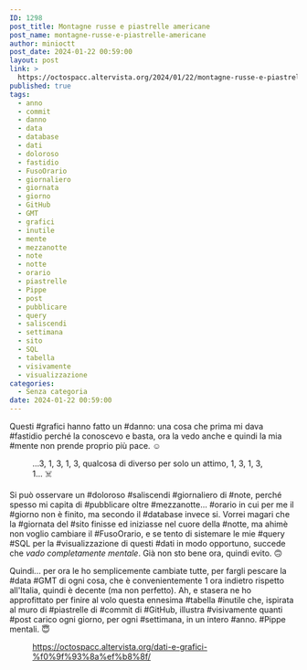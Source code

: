 ```yaml
---
ID: 1298
post_title: Montagne russe e piastrelle americane
post_name: montagne-russe-e-piastrelle-americane
author: minioctt
post_date: 2024-01-22 00:59:00
layout: post
link: >
  https://octospacc.altervista.org/2024/01/22/montagne-russe-e-piastrelle-americane/
published: true
tags:
  - anno
  - commit
  - danno
  - data
  - database
  - dati
  - doloroso
  - fastidio
  - FusoOrario
  - giornaliero
  - giornata
  - giorno
  - GitHub
  - GMT
  - grafici
  - inutile
  - mente
  - mezzanotte
  - note
  - notte
  - orario
  - piastrelle
  - Pippe
  - post
  - pubblicare
  - query
  - saliscendi
  - settimana
  - sito
  - SQL
  - tabella
  - visivamente
  - visualizzazione
categories:
  - Senza categoria
date: 2024-01-22 00:59:00
---
```

<!-- wp:paragraph -->
<p>Questi #grafici hanno fatto un #danno: una cosa che prima mi dava #fastidio perché la conoscevo e basta, ora la vedo anche e quindi la mia #mente non prende proprio più pace. ☺️</p>
<!-- /wp:paragraph -->

<!-- wp:paragraph -->
<p></p>
<!-- /wp:paragraph -->

<!-- wp:image {"id":1299,"sizeSlug":"full","linkDestination":"none"} -->
<figure class="wp-block-image size-full"><img src="https://octospacc.altervista.org/wp-content/uploads/2024/01/Screenshot-from-2024-01-22-00-57-28.png" alt="" class="wp-image-1299"/><figcaption class="wp-element-caption">...3, 1, 3, 1, 3, qualcosa di diverso per solo un attimo, 1, 3, 1, 3, 1... ☠️</figcaption></figure>
<!-- /wp:image -->

<!-- wp:paragraph -->
<p></p>
<!-- /wp:paragraph -->

<!-- wp:paragraph -->
<p>Si può osservare un #doloroso #saliscendi #giornaliero di #note, perché spesso mi capita di #pubblicare oltre #mezzanotte... #orario in cui per me il #giorno non è finito, ma secondo il #database invece si. Vorrei magari che la #giornata del #sito finisse ed iniziasse nel cuore della #notte, ma ahimè non voglio cambiare il #FusoOrario, e se tento di sistemare le mie #query #SQL per la #visualizzazione di questi #dati in modo opportuno, succede che <em>vado completamente mentale</em>. Già non sto bene ora, quindi evito. 🙃️</p>
<!-- /wp:paragraph -->

<!-- wp:paragraph -->
<p>Quindi... per ora le ho semplicemente cambiate tutte, per fargli pescare la #data #GMT di ogni cosa, che è convenientemente 1 ora indietro rispetto all'Italia, quindi è decente (ma non perfetto). Ah, e stasera ne ho approfittato per finire al volo questa ennesima #tabella #inutile che, ispirata al muro di #piastrelle di #commit di #GitHub, illustra #visivamente quanti #post carico ogni giorno, per ogni #settimana, in un intero #anno. #Pippe mentali. 😇️</p>
<!-- /wp:paragraph -->

<!-- wp:paragraph -->
<p></p>
<!-- /wp:paragraph -->

<!-- wp:image {"id":1300,"sizeSlug":"full","linkDestination":"none"} -->
<figure class="wp-block-image size-full"><img src="https://octospacc.altervista.org/wp-content/uploads/2024/01/Untitled.png" alt="" class="wp-image-1300"/><figcaption class="wp-element-caption"><a href="https://octospacc.altervista.org/dati-e-grafici-%f0%9f%93%8a%ef%b8%8f/">https://octospacc.altervista.org/dati-e-grafici-%f0%9f%93%8a%ef%b8%8f/</a></figcaption></figure>
<!-- /wp:image -->